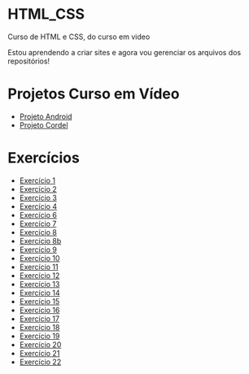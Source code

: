 # HTML_CSS
 Curso de HTML e CSS, do curso em video

Estou aprendendo a criar sites e agora vou gerenciar os arquivos dos repositórios!

<h1>Projetos Curso em Vídeo</h1>
<ul>
    <li><a href="https://denilsonpereira.github.io/projeto-android/">Projeto Android</a>
    <li><a href="https://denilsonpereira.github.io/projeto-cordel/">Projeto Cordel</a>
</ul>

<h1>Exercícios</h1>
<ul>
    <li><a href="https://denilsonpereira.github.io/HTML_CSS/exercicios/ex001/index.html" target="_blank"> Exercício 1</a> 
    <li><a href="https://denilsonpereira.github.io/HTML_CSS/exercicios/ex002/index.html" target="_blank"> Exercício 2</a> 
    <li><a href="https://denilsonpereira.github.io/HTML_CSS/exercicios/ex003/index.html" target="_blank"> Exercício 3</a> 
    <li><a href="https://denilsonpereira.github.io/HTML_CSS/exercicios/ex004/index.html" target="_blank"> Exercício 4</a> 
    <li><a href="https://denilsonpereira.github.io/HTML_CSS/exercicios/ex006/index.html" target="_blank"> Exercício 6</a>
    <li><a href="https://denilsonpereira.github.io/HTML_CSS/exercicios/ex0007/index.html" target="_blank"> Exercício 7</a>
    <li><a href="https://denilsonpereira.github.io/HTML_CSS/exercicios/ex008/index.html" target="_blank"> Exercício 8</a>
    <li><a href="https://denilsonpereira.github.io/HTML_CSS/exercicios/ex008b/index.html" target="_blank"> Exercício 8b</a>
    <li><a href="https://denilsonpereira.github.io/HTML_CSS/exercicios/ex009/index.html" target="_blank"> Exercício 9</a>
    <li><a href="https://denilsonpereira.github.io/HTML_CSS/exercicios/ex0010/index.html" target="_blank"> Exercício 10</a>
    <li><a href="https://denilsonpereira.github.io/HTML_CSS/exercicios/ex0011/index.html" target="_blank"> Exercício 11</a>
    <li><a href="https://denilsonpereira.github.io/HTML_CSS/exercicios/ex0012/index.html" target="_blank"> Exercício 12</a>
    <li><a href="https://denilsonpereira.github.io/HTML_CSS/exercicios/ex0013/index.html" target="_blank"> Exercício 13</a>
    <li><a href="https://denilsonpereira.github.io/HTML_CSS/exercicios/ex0014/index.html" target="_blank"> Exercício 14</a>
    <li><a href="https://denilsonpereira.github.io/HTML_CSS/exercicios/ex0015/index.html" target="_blank"> Exercício 15</a>
    <li><a href="https://denilsonpereira.github.io/HTML_CSS/exercicios/ex0016/index.html" target="_blank"> Exercício 16</a>
    <li><a href="https://denilsonpereira.github.io/HTML_CSS/exercicios/ex0017/fontes01.html" target="_blank"> Exercício 17</a>
    <li><a href="https://denilsonpereira.github.io/HTML_CSS/exercicios/ex0018/fonte01.html" target="_blank"> Exercício 18</a>
    <li><a href="https://denilsonpereira.github.io/HTML_CSS/exercicios/ex0019/seletor01.html" target="_blank"> Exercício 19</a>
    <li><a href="https://denilsonpereira.github.io/HTML_CSS/exercicios/ex0020/links.html" target="_blank"> Exercício 20</a>
    <li><a href="https://denilsonpereira.github.io/HTML_CSS/exercicios/ex009/caixa01.html" target="_blank"> Exercício 21</a>
    <li><a href="https://denilsonpereira.github.io/HTML_CSS/exercicios/ex009/fundo01.html" target="_blank"> Exercício 22</a>
</ul>